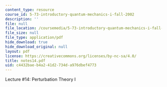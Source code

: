 ```yaml
---
content_type: resource
course_id: 5-73-introductory-quantum-mechanics-i-fall-2002
description: ''
file: null
file_location: /coursemedia/5-73-introductory-quantum-mechanics-i-fall-2002/c4432baeb4a241d2734da976dbef4773_notes14.pdf
file_size: null
file_type: application/pdf
hide_download: true
hide_download_original: null
layout: pdf
license: https://creativecommons.org/licenses/by-nc-sa/4.0/
title: notes14.pdf
uid: c4432bae-b4a2-41d2-734d-a976dbef4773
---
```

Lecture #14: Perturbation Theory I